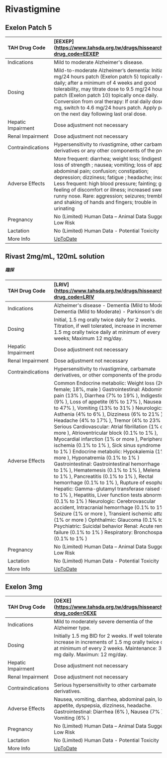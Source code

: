 # Rivastigmine

## Exelon Patch 5

| TAH Drug Code      | [EEXEP](https://www.tahsda.org.tw/drugs/hissearch.php?drug_code=EEXEP                                                                                                                                                                                                                                                                                                                                                        |
|:-------------------|:-----------------------------------------------------------------------------------------------------------------------------------------------------------------------------------------------------------------------------------------------------------------------------------------------------------------------------------------------------------------------------------------------------------------------------|
| Indications        | Mild to moderate Alzheimer's disease.                                                                                                                                                                                                                                                                                                                                                                                        |
| Dosing             | Mild-to-moderate Alzheimer’s dementia: Initial, 4.6 mg/24 hours patch (Exelon patch 5) topically once daily; after a minimum of 4 weeks and good tolerability, may titrate dose to 9.5 mg/24 hours patch (Exelon patch 10) topically once daily. Conversion from oral therapy: If oral daily dose <6 mg, switch to 4.6 mg/24 hours patch. Apply patch on the next day following last oral dose.                              |
| Hepatic Impairment | Dose adjustment not necessary                                                                                                                                                                                                                                                                                                                                                                                                |
| Renal Impairment   | Dose adjustment not necessary                                                                                                                                                                                                                                                                                                                                                                                                |
| Contraindications  | Hypersensitivity to rivastigmine, other carbamate derivatives or any other components of the product.                                                                                                                                                                                                                                                                                                                        |
| Adverse Effects    | More frequent: diarrhea; weight loss; Iindigestion; loss of strength ; nausea; vomiting; loss of appetite; abdominal pain; confusion; constipation; depression; dizziness; fatigue ; headache; insomnia Less frequent: high blood pressure; fainting; general feeling of discomfort or illness; increased sweating; runny nose. Rare: aggression; seizures; trembling and shaking of hands and fingers; trouble in urinating |
| Pregnancy          | No (Limited) Human Data – Animal Data Suggest Low Risk                                                                                                                                                                                                                                                                                                                                                                       |
| Lactation          | No (Limited) Human Data - Potential Toxicity                                                                                                                                                                                                                                                                                                                                                                                 |
| More Info          | [UpToDate](https://www.uptodate.com/contents/rivastigmine-drug-information)                                                                                                                                                                                                                                                                                                                                                  |

## Rivast 2mg/mL, 120mL solution

##### 臨採

| TAH Drug Code      | [LRIV](https://www.tahsda.org.tw/drugs/hissearch.php?drug_code=LRIV                                                                                                                                                                                                                                                                                                                                                                                                                                                                                                                                                                                                                                                                                                                                                                                                                                                                                                                                                                                                                                                                                                                                                                         |
|:-------------------|:--------------------------------------------------------------------------------------------------------------------------------------------------------------------------------------------------------------------------------------------------------------------------------------------------------------------------------------------------------------------------------------------------------------------------------------------------------------------------------------------------------------------------------------------------------------------------------------------------------------------------------------------------------------------------------------------------------------------------------------------------------------------------------------------------------------------------------------------------------------------------------------------------------------------------------------------------------------------------------------------------------------------------------------------------------------------------------------------------------------------------------------------------------------------------------------------------------------------------------------------|
| Indications        | Alzheimer's disease - Dementia (Mild to Moderate). Dementia (Mild to Moderate) - Parkinson's disease                                                                                                                                                                                                                                                                                                                                                                                                                                                                                                                                                                                                                                                                                                                                                                                                                                                                                                                                                                                                                                                                                                                                        |
| Dosing             | Initial, 1.5 mg orally twice daily for 2 weeks. Titration, if well tolerated, increase in increments of 1.5 mg orally twice daily at minimum of every 2 weeks; Maximum 12 mg/day.                                                                                                                                                                                                                                                                                                                                                                                                                                                                                                                                                                                                                                                                                                                                                                                                                                                                                                                                                                                                                                                           |
| Hepatic Impairment | Dose adjustment not necessary                                                                                                                                                                                                                                                                                                                                                                                                                                                                                                                                                                                                                                                                                                                                                                                                                                                                                                                                                                                                                                                                                                                                                                                                               |
| Renal Impairment   | Dose adjustment not necessary                                                                                                                                                                                                                                                                                                                                                                                                                                                                                                                                                                                                                                                                                                                                                                                                                                                                                                                                                                                                                                                                                                                                                                                                               |
| Contraindications  | Hypersensitivity to rivastigmine, carbamate derivatives, or other components of the product.                                                                                                                                                                                                                                                                                                                                                                                                                                                                                                                                                                                                                                                                                                                                                                                                                                                                                                                                                                                                                                                                                                                                                |
| Adverse Effects    | Common Endocrine metabolic: Weight loss (26%, female; 18%, male ) Gastrointestinal: Abdominal pain (13% ), Diarrhea (7% to 19% ), Indigestion (9% ), Loss of appetite (6% to 17% ), Nausea (29% to 47% ), Vomiting (13% to 31% ) Neurologic: Asthenia (4% to 6% ), Dizziness (6% to 21% ), Headache (4% to 17% ), Tremor (4% to 23% ) Serious Cardiovascular: Atrial fibrillation (1% or more ), Atrioventricular block (0.1% to 1% ), Myocardial infarction (1% or more ), Peripheral ischemia (0.1% to 1% ), Sick sinus syndrome (0.1% to 1% ) Endocrine metabolic: Hypokalemia (1% or more ), Hyponatremia (0.1% to 1% ) Gastrointestinal: Gastrointestinal hemorrhage (0.1% to 1% ), Hematemesis (0.1% to 1% ), Melena (0.1% to 1% ), Pancreatitis (0.1% to 1% ), Rectal hemorrhage (0.1% to 1% ), Rupture of esophagus Hepatic: Gamma-glutamyl transferase raised (0.1% to 1% ), Hepatitis, Liver function tests abnormal (0.1% to 1% ) Neurologic: Cerebrovascular accident, Intracranial hemorrhage (0.1% to 1% ), Seizure (1% or more ), Transient ischemic attack (1% or more ) Ophthalmic: Glaucoma (0.1% to 1% ) Psychiatric: Suicidal behavior Renal: Acute renal failure (0.1% to 1% ) Respiratory: Bronchospasm (0.1% to 1% ) |
| Pregnancy          | No (Limited) Human Data – Animal Data Suggest Low Risk                                                                                                                                                                                                                                                                                                                                                                                                                                                                                                                                                                                                                                                                                                                                                                                                                                                                                                                                                                                                                                                                                                                                                                                      |
| Lactation          | No (Limited) Human Data - Potential Toxicity                                                                                                                                                                                                                                                                                                                                                                                                                                                                                                                                                                                                                                                                                                                                                                                                                                                                                                                                                                                                                                                                                                                                                                                                |
| More Info          | [UpToDate](https://www.uptodate.com/contents/rivastigmine-drug-information)                                                                                                                                                                                                                                                                                                                                                                                                                                                                                                                                                                                                                                                                                                                                                                                                                                                                                                                                                                                                                                                                                                                                                                 |

## Exelon 3mg

| TAH Drug Code      | [OEXE](https://www.tahsda.org.tw/drugs/hissearch.php?drug_code=OEXE                                                                                                                   |
|:-------------------|:--------------------------------------------------------------------------------------------------------------------------------------------------------------------------------------|
| Indications        | Mild to moderately severe dementia of the Alzheimer type.                                                                                                                             |
| Dosing             | Initially 1.5 mg BID for 2 weeks. If well tolerated, increase in increments of 1.5 mg orally twice daily at minimum of every 2 weeks. Maintenance: 3-12 mg daily. Maximun: 12 mg/day. |
| Hepatic Impairment | Dose adjustment not necessary                                                                                                                                                         |
| Renal Impairment   | Dose adjustment not necessary                                                                                                                                                         |
| Contraindications  | Serious hypersensitivity to other carbamate derivatives.                                                                                                                              |
| Adverse Effects    | Nausea, vomiting, diarrhea, abdominal pain, loss of appetite, dyspepsia, dizziness, headache. Gastrointestinal: Diarrhea (6% ), Nausea (7% ), Vomiting (6% )                          |
| Pregnancy          | No (Limited) Human Data – Animal Data Suggest Low Risk                                                                                                                                |
| Lactation          | No (Limited) Human Data - Potential Toxicity                                                                                                                                          |
| More Info          | [UpToDate](https://www.uptodate.com/contents/rivastigmine-drug-information)                                                                                                           |

